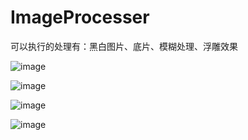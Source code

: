 # ImageProcesser

可以执行的处理有：黑白图片、底片、模糊处理、浮雕效果

![image](https://github.com/MlllXavier/ImageProcesser/assets/48932130/a7bd0ce0-f382-464d-9e66-b0cb130b62d5)

![image](https://github.com/MlllXavier/ImageProcesser/assets/48932130/81791e0c-ee68-4c91-8d1b-7a56cd157940)

![image](https://github.com/MlllXavier/ImageProcesser/assets/48932130/b0994746-6b9c-4184-9909-7246ea47c99a)

![image](https://github.com/MlllXavier/ImageProcesser/assets/48932130/e7f482fa-2ad3-4eb7-9787-97a6a2fcac03)
